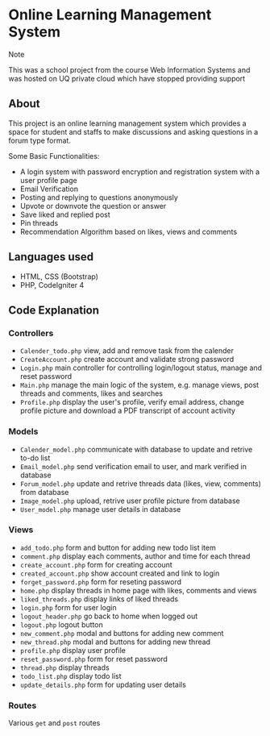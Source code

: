 # Online Learning Management System

> [!NOTE]
> This was a school project from the course Web Information Systems and was hosted on UQ private cloud which have stopped providing support

## About

This project is an online learning management system which provides a space for student and staffs to make discussions and asking questions in a forum type format.

Some Basic Functionalities:

- A login system with password encryption and registration system with a user profile page
- Email Verification
- Posting and replying to questions anonymously
- Upvote or downvote the question or answer
- Save liked and replied post
- Pin threads
- Recommendation Algorithm based on likes, views and comments

## Languages used

- HTML, CSS (Bootstrap)
- PHP, CodeIgniter 4

## Code Explanation

### Controllers

- `Calender_todo.php` view, add and remove task from the calender
- `CreateAccount.php` create account and validate strong password
- `Login.php` main controller for controlling login/logout status, manage and reset password
- `Main.php` manage the main logic of the system, e.g. manage views, post threads and comments, likes and searches
- `Profile.php` display the user's profile, verify email address, change profile picture and download a PDF transcript of account activity

### Models

- `Calender_model.php` communicate with database to update and retrive to-do list
- `Email_model.php` send verification email to user, and mark verified in database
- `Forum_model.php` update and retrive threads data (likes, view, comments) from database
- `Image_model.php` upload, retrive user profile picture from database
- `User_model.php` manage user details in database

### Views

- `add_todo.php` form and button for adding new todo list item
- `comment.php` display each comments, author and time for each thread
- `create_account.php` form for creating account
- `created_account.php` show account created and link to login
- `forget_password.php` form for reseting password
- `home.php` display threads in home page with likes, comments and views
- `liked_threads.php` display links of liked threads
- `login.php` form for user login
- `logout_header.php` go back to home when logged out
- `logout.php` logout button
- `new_comment.php` modal and buttons for adding new comment
- `new_thread.php` modal and buttons for adding new thread
- `profile.php` display user profile
- `reset_password.php` form for reset password
- `thread.php` display threads
- `todo_list.php` display todo list
- `update_details.php` form for updating user details

### Routes

Various `get` and `post` routes
